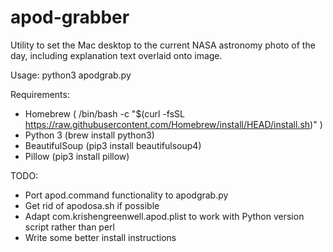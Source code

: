 # apod-grabber
Utility to set the Mac desktop to the current NASA astronomy photo of the day, including explanation text overlaid onto image.

Usage:
 python3 apodgrab.py

Requirements:
 - Homebrew ( /bin/bash -c "$(curl -fsSL https://raw.githubusercontent.com/Homebrew/install/HEAD/install.sh)" )
 - Python 3 (brew install python3)
 - BeautifulSoup (pip3 install beautifulsoup4)
 - Pillow (pip3 install pillow)

TODO:
 - Port apod.command functionality to apodgrab.py
 - Get rid of apodosa.sh if possible
 - Adapt com.krishengreenwell.apod.plist to work with Python version script rather than perl
 - Write some better install instructions
